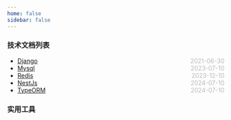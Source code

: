 ```yaml
---
home: false
sidebar: false
---
```


### 技术文档列表
* [Django](./Django)  <span style="color:#bbb; float:right">2021-06-30</span>
* [Mysql](./Mysql)  <span style="color:#bbb; float:right">2023-07-10</span>
* [Redis](./Redis)  <span style="color:#bbb; float:right">2023-12-10</span>
* [NestJs](./Nestjs)  <span style="color:#bbb; float:right">2024-07-10</span>
* [TypeORM](./TypeORM)  <span style="color:#bbb; float:right">2024-07-10</span>

### 实用工具
